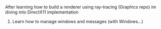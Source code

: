 After learning how to build a renderer using ray-tracing (Graphics repo) im diving into DirectX11 implementation

1. Learn how to manage windows and messages (with Windows...)
